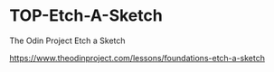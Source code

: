 # TOP-Etch-A-Sketch

The Odin Project Etch a Sketch

https://www.theodinproject.com/lessons/foundations-etch-a-sketch
